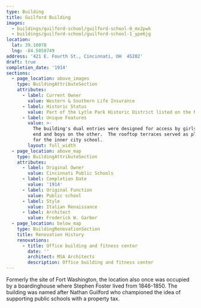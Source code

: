 ```yaml
---
type: Building
title: Guilford Building
images:
  - buildings/guilford-school/guilford-school-0_mx2pwk
  - buildings/guilford-school/guilford-school-1_ype6jg
location:
  lat: 39.10078
  lng: -84.5050749
address: '421 E. Fourth St., Cincinnati, OH  45202'
draft: true
completion_date: '1914'
sections:
  - page_location: above_images
    type: BuildingAttributeSection
    attributes:
      - label: Current Owner
        value: Western & Southern Life Insurance
      - label: Historic Status
        value: Part of the Lytle Park Historic District listed on the NRHP in 1976.
      - label: Unique Features
        value: >-
          The building's dual entries were designed for access by girls on one
          end and boys on the other.  The rooftop terraces served as playgrounds
          for the inner city school.
        layout: full_width
  - page_location: above_map
    type: BuildingAttributeSection
    attributes:
      - label: Original Owner
        value: Cincinnati Public Schools
      - label: Completion Date
        value: '1914'
      - label: Original Function
        value: Public school
      - label: Style
        value: Italian Renaissance
      - label: Architect
        value: Frederick W. Garber
  - page_location: below_map
    type: BuildingRenovationSection
    title: Renovation History
    renovations:
      - title: Office building and fitness center
        date: ''
        architect: MSA Architects
        description: Office building and fitness center
---
```


Formerly the site of Fort Washington, the location also once was occupied by a boardinghouse where Stephen Foster lived from 1846-1850. The building was named after Nathan Guilford who championed the idea of supporting public schools with a property tax.
